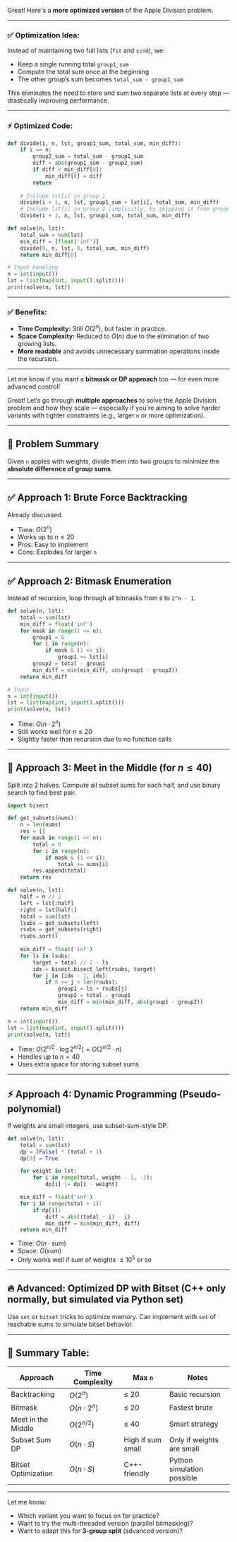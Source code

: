 Great! Here's a **more optimized version** of the Apple Division problem.

---

### ✅ Optimization Idea:

Instead of maintaining two full lists (`fst` and `scnd`), we:

* Keep a single running total `group1_sum`
* Compute the total sum once at the beginning
* The other group’s sum becomes `total_sum - group1_sum`

This eliminates the need to store and sum two separate lists at every step — drastically improving performance.

---

### ⚡ Optimized Code:

```python
def divide(i, n, lst, group1_sum, total_sum, min_diff):
    if i == n:
        group2_sum = total_sum - group1_sum
        diff = abs(group1_sum - group2_sum)
        if diff < min_diff[0]:
            min_diff[0] = diff
        return
    
    # Include lst[i] in group 1
    divide(i + 1, n, lst, group1_sum + lst[i], total_sum, min_diff)
    # Include lst[i] in group 2 (implicitly, by skipping it from group 1)
    divide(i + 1, n, lst, group1_sum, total_sum, min_diff)

def solve(n, lst):
    total_sum = sum(lst)
    min_diff = [float('inf')]
    divide(0, n, lst, 0, total_sum, min_diff)
    return min_diff[0]

# Input handling
n = int(input())
lst = list(map(int, input().split()))
print(solve(n, lst))
```

---

### ✅ Benefits:

* **Time Complexity:** Still $O(2^n)$, but faster in practice.
* **Space Complexity:** Reduced to $O(n)$ due to the elimination of two growing lists.
* **More readable** and avoids unnecessary summation operations inside the recursion.

---

Let me know if you want a **bitmask or DP approach** too — for even more advanced control!

Great! Let’s go through **multiple approaches** to solve the Apple Division problem and how they scale — especially if you're aiming to solve harder variants with tighter constraints (e.g., larger `n` or more optimization).

---

## 🔁 **Problem Summary**

Given `n` apples with weights, divide them into two groups to minimize the **absolute difference of group sums**.

---

## ✅ Approach 1: **Brute Force Backtracking**

Already discussed.

* Time: $O(2^n)$
* Works up to $n \leq 20$
* Pros: Easy to implement
* Cons: Explodes for larger `n`

---

## ✅ Approach 2: **Bitmask Enumeration**

Instead of recursion, loop through all bitmasks from `0` to `2^n - 1`.

```python
def solve(n, lst):
    total = sum(lst)
    min_diff = float('inf')
    for mask in range(1 << n):
        group1 = 0
        for i in range(n):
            if mask & (1 << i):
                group1 += lst[i]
        group2 = total - group1
        min_diff = min(min_diff, abs(group1 - group2))
    return min_diff

# Input
n = int(input())
lst = list(map(int, input().split()))
print(solve(n, lst))
```

* Time: $O(n \cdot 2^n)$
* Still works well for $n \leq 20$
* Slightly faster than recursion due to no function calls

---

## 🚀 Approach 3: **Meet in the Middle (for $n \leq 40$)**

Split into 2 halves. Compute all subset sums for each half, and use binary search to find best pair.

```python
import bisect

def get_subsets(nums):
    n = len(nums)
    res = []
    for mask in range(1 << n):
        total = 0
        for i in range(n):
            if mask & (1 << i):
                total += nums[i]
        res.append(total)
    return res

def solve(n, lst):
    half = n // 2
    left = lst[:half]
    right = lst[half:]
    total = sum(lst)
    lsubs = get_subsets(left)
    rsubs = get_subsets(right)
    rsubs.sort()
    
    min_diff = float('inf')
    for ls in lsubs:
        target = total // 2 - ls
        idx = bisect.bisect_left(rsubs, target)
        for j in [idx - 1, idx]:
            if 0 <= j < len(rsubs):
                group1 = ls + rsubs[j]
                group2 = total - group1
                min_diff = min(min_diff, abs(group1 - group2))
    return min_diff

n = int(input())
lst = list(map(int, input().split()))
print(solve(n, lst))
```

* Time: $O(2^{n/2} \cdot \log 2^{n/2}) = O(2^{n/2} \cdot n)$
* Handles up to $n = 40$
* Uses extra space for storing subset sums

---

## ⚡ Approach 4: **Dynamic Programming (Pseudo-polynomial)**

If weights are small integers, use subset-sum-style DP.

```python
def solve(n, lst):
    total = sum(lst)
    dp = [False] * (total + 1)
    dp[0] = True

    for weight in lst:
        for i in range(total, weight - 1, -1):
            dp[i] |= dp[i - weight]

    min_diff = float('inf')
    for i in range(total + 1):
        if dp[i]:
            diff = abs((total - i) - i)
            min_diff = min(min_diff, diff)
    return min_diff
```

* Time: $O(n \cdot \text{sum})$
* Space: $O(\text{sum})$
* Only works well if sum of weights $\leq 10^5$ or so

---

## 🔥 Advanced: Optimized DP with Bitset (C++ only normally, but simulated via Python set)

Use `set` or `bitset` tricks to optimize memory. Can implement with `set` of reachable sums to simulate bitset behavior.

---

## 🎯 Summary Table:

| Approach            | Time Complexity  | Max `n`           | Notes                      |
| ------------------- | ---------------- | ----------------- | -------------------------- |
| Backtracking        | $O(2^n)$         | ≤ 20              | Basic recursion            |
| Bitmask             | $O(n \cdot 2^n)$ | ≤ 20              | Fastest brute              |
| Meet in the Middle  | $O(2^{n/2})$     | ≤ 40              | Smart strategy             |
| Subset Sum DP       | $O(n \cdot S)$   | High if sum small | Only if weights are small  |
| Bitset Optimization | $O(n \cdot S)$   | C++-friendly      | Python simulation possible |

---

Let me know:

* Which variant you want to focus on for practice?
* Want to try the multi-threaded version (parallel bitmasking)?
* Want to adapt this for **3-group split** (advanced version)?

